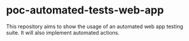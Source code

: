 # poc-automated-tests-web-app

This repository aims to show the usage of an automated web app testing suite.
It will also implement automated actions.
